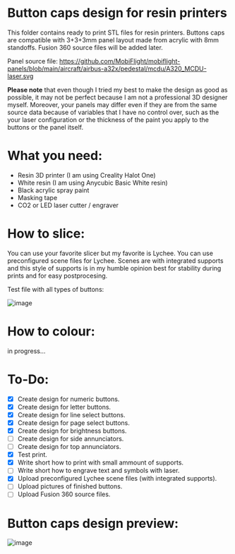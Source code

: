 # Button caps design for resin printers
This folder contains ready to print STL files for resin printers. Buttons caps are compatible with 3+3+3mm panel layout made from acrylic with 8mm standoffs. Fusion 360 source files will be added later.

Panel source file: https://github.com/MobiFlight/mobiflight-panels/blob/main/aircraft/airbus-a32x/pedestal/mcdu/A320_MCDU-laser.svg

**Please note** that even though I tried my best to make the design as good as possible, it may not be perfect because I am not a professional 3D designer myself. Moreover, your panels may differ even if they are from the same source data because of variables that I have no control over, such as the  your laser configuration or the thickness of the paint you apply to the buttons or the panel itself.

# What you need:
* Resin 3D printer (I am using Creality Halot One)
* White resin (I am using Anycubic Basic White resin)
* Black acrylic spray paint
* Masking tape
* CO2 or LED laser cutter / engraver

# How to slice: 
You can use your favorite slicer but my favorite is Lychee. You can use preconfigured scene files for Lychee. Scenes are with integrated supports and this style of supports is in my humble opinion best for stability during prints and for easy postprocesing.

Test file with all types of buttons:

![image](https://user-images.githubusercontent.com/13331823/158075893-45817ad3-ad3c-4c84-82fc-6b682734c2b5.png)

# How to colour:
in progress...

# To-Do:
- [x] Create design for numeric buttons.
- [x] Create design for letter buttons.
- [x] Create design for line select buttons.
- [x] Create design for page select buttons.
- [x] Create design for brightness buttons.
- [ ] Create design for side annunciators.
- [ ] Create design for top annunciators.
- [x] Test print.
- [x] Write short how to print with small ammount of supports.
- [ ] Write short how to engrave text and symbols with laser.
- [x] Upload preconfigured Lychee scene files (with integrated supports).
- [ ] Upload pictures of finished buttons.
- [ ] Upload Fusion 360 source files.

# Button caps design preview:
![image](https://user-images.githubusercontent.com/13331823/158015448-734bbe5b-0045-4e7f-90ff-f07113a4aa0b.png)
